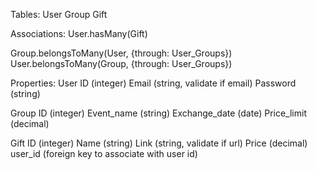 Tables:
User
Group
Gift

Associations:
User.hasMany(Gift)
<!-- I believe we need the next 2 associations so we can easily get all users that belong to a group, and all groups that belong to a user -->
Group.belongsToMany(User, {through: User_Groups})
User.belongsToMany(Group, {through: User_Groups})

Properties:
User
ID (integer)
Email (string, validate if email)
Password (string)

Group
ID (integer)
Event_name (string)
Exchange_date (date)
Price_limit (decimal)

Gift
ID (integer)
Name (string)
Link (string, validate if url)
Price (decimal)
user_id (foreign key to associate with user id)
